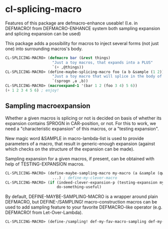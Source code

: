 cl-splicing-macro
=================

Features of this package are defmacro-enhance useable! (I.e. in DEFMACRO! from DEFMACRO-ENHANCE
system both sampling expansion and splicing expansion can be used)

This package adds a possibility for macros to inject several forms
(not just one) into surrounding macros's body.

```lisp
CL-SPLICING-MACRO> (defmacro bar (&rest things)
                     "Just a toy macros, that expands into a PLUS"
                     `(+ ,@things))
CL-SPLICING-MACRO> (define-maybe-splicing-macro foo (a b &sample (1 2))
                     "Just a toy macro that will splice in the body of surrounding macro."
                     `(sprogn ,a ,b))
CL-SPLICING-MACRO> (macroexpand-1 '(bar 1 2 (foo 3 4) 5 6))
(+ 1 2 3 4 5 6) ; enjoy!
```

Sampling macroexpansion
-----------------------

Whether a given macros is splicing or not is decided on basis of whether its
expansion contains SPROGN in CAR-position, or not.
For this to work, we need a "characteristic expansion" of this macros, or
a "testing expansion".

New magic word &SAMPLE in macro-lambda-list is used
to provide parameters of a macro, that result in generic-enough expansion
(against which checks on the structure of the expansion can be made).

Sampling expansion for a given macros, if present, can be obtained with help
of TESTING-EXPANSION macros.

```lisp
CL-SPLICING-MACRO> (define-maybe-sampling-macro my-macro (a &sample (qwerty))
                     ...) ; define-my-clever-macro
CL-SPLICING-MACRO> (if (indeed-clever-expansion-p (testing-expansion my-macro))
                       do-something-useful)
```

By default, DEFINE-MAYBE-SAMPLING-MACRO is a wrapper around plain DEFMACRO, but
DEFINE-/SAMPLING! macro-construction macros can be used to add sampling
feature to your favorite DEFMACRO-like operator (e.g. DEFMACRO! from Let-Over-Lambda).
```lisp
CL-SPLICING-MACRO> (define-/sampling! def-my-fav-macro-sampling def-my-fav-macro)
```


